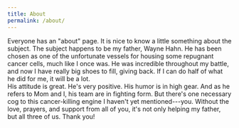 ```yaml
---
title: About
permalink: /about/
---
```


Everyone has an "about" page.  It is nice to know a little something about the subject.  The subject happens to be my father, Wayne Hahn.  He has been chosen as one of the unfortunate vessels for housing some repugnant cancer cells, much like I once was.  He was incredible throughout my battle, and now I have really big shoes to fill, giving back.  If I can do half of what he did for me, it will be a lot.  
His attitude is great.  He's very positive.  His humor is in high gear.  And as he refers to Mom and I, his team are in fighting form.  But there's one necessary cog to this cancer-killing engine I haven't yet mentioned---you.  Without the love, prayers, and support from all of you, it's not only helping my father, but all three of us.  Thank you!
